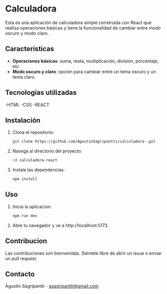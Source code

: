 # Calculadora 
Esta es una aplicación de calculadora simple construida con React que realiza operaciones básicas y tiene la funcionalidad de cambiar entre modo oscuro y modo claro.

## Características
- **Operaciones básicas**: suma, resta, multiplicación, división, porcentaje, etc.
- **Modo oscuro y claro**: opción para cambiar entre un tema oscuro y un tema claro.

## Tecnologías utilizadas
-HTML
-CSS
-REACT

## Instalación
1. Clona el repositorio:
   ```bash
   git clone https://github.com/AgustinSagripantti/calculadora-.git
2. Navega al directorio del proyecto:
   ```bash
   cd calculadora-react
3. Instala las dependencias:
   ```bash
   npm install

## Uso
1. Inicia la aplicacion:
   ```bash
   npm run dev
2. Abre tu navegador y ve a http://localhost:5173.

## Contribucion
Las contribuciones son bienvenidas. Siéntete libre de abrir un issue o enviar un pull request.

## Contacto
Agustin Sagripantti - asagripantti@gmail.com
